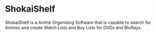 # ShokaiShelf
ShokaiShelf is a Anime Organising Software that is capable to search for Animes and create Watch Lists and Buy Lists for DVDs and  BluRays.
